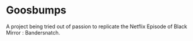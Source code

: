 # Goosbumps

A project being tried out of passion to replicate the Netflix Episode of Black Mirror : Bandersnatch.
